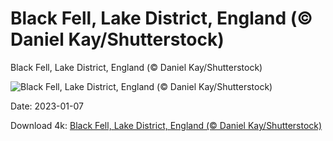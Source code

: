 # Black Fell, Lake District, England (© Daniel Kay/Shutterstock)

Black Fell, Lake District, England (© Daniel Kay/Shutterstock)

![Black Fell, Lake District, England (© Daniel Kay/Shutterstock)](https://bing.com/th?id=OHR.BlackFell_EN-US4276698070_UHD.jpg&w=1024&h=576)

Date: 2023-01-07

Download 4k: [Black Fell, Lake District, England (© Daniel Kay/Shutterstock)](https://bing.com/th?id=OHR.BlackFell_EN-US4276698070_UHD.jpg)

